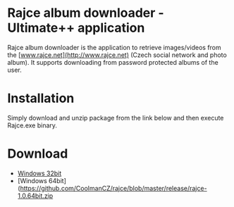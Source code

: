 # Rajce album downloader - Ultimate++ application

Rajce album downloader is the application to retrieve images/videos from the [www.rajce.net](http://www.rajce.net) (Czech social network and photo album). It supports downloading from password protected albums of the user.

# Installation

Simply download and unzip package from the link below and then execute Rajce.exe binary.

# Download

* [Windows 32bit](https://github.com/CoolmanCZ/rajce/blob/master/release/rajce-1.0.32bit.zip)
* [Windows 64bit](https://github.com/CoolmanCZ/rajce/blob/master/release/rajce-1.0.64bit.zip

